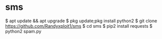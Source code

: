 # sms


$ apt update && apt upgrade
$ pkg update;pkg install python2
$ git clone https://github.com/Randyxploit1/sms
$ cd sms
$ pip2 install requests
$ python2 spam.py

